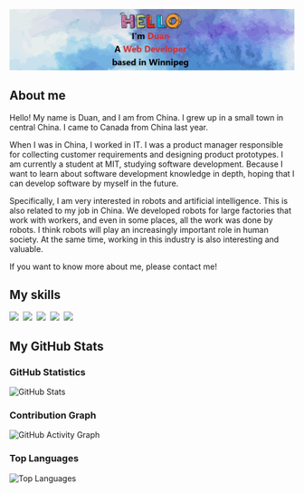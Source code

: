 ![](./assets/banner.png)

## About me

Hello! My name is Duan, and I am from China. I grew up in a small town in central China. I came to Canada from China last year.

When I was in China, I worked in IT. I was a product manager responsible for collecting customer requirements and designing product prototypes. I am currently a student at MIT, studying software development. Because I want to learn about software development knowledge in depth, hoping that I can develop software by myself in the future.

Specifically, I am very interested in robots and artificial intelligence. This is also related to my job in China. We developed robots for large factories that work with workers, and even in some places, all the work was done by robots. I think robots will play an increasingly important role in human society. At the same time, working in this industry is also interesting and valuable.

If you want to know more about me, please contact me!

## My skills
<p>
    <img src="https://img.shields.io/badge/WEB-HTML-%231080c2?logoSize=auto")/>&nbsp;
    <img src="https://img.shields.io/badge/WEB-CSS-%231080c2?logoSize=auto")/>&nbsp;
    <img src="https://img.shields.io/badge/CODE-JAVASCRIPT-%231080c2?logoSize=auto")/>&nbsp;
    <img src="https://img.shields.io/badge/IT-NETWORK-%231080c2?logoSize=auto")/>&nbsp;
    <img src="https://img.shields.io/badge/IT-HARDWARE-%231080c2?logoSize=auto")/>&nbsp;
</P>

## My GitHub Stats

### GitHub Statistics
![GitHub Stats](https://github-readme-stats.vercel.app/api?username=DuanWong)

### Contribution Graph
![GitHub Activity Graph](https://github-readme-activity-graph.vercel.app/graph?username=DuanWong&bg_color=ffffff&color=000000&line=blue&point=red)

### Top Languages
![Top Languages](https://github-readme-stats.vercel.app/api/top-langs/?username=DuanWong&layout=compact)
